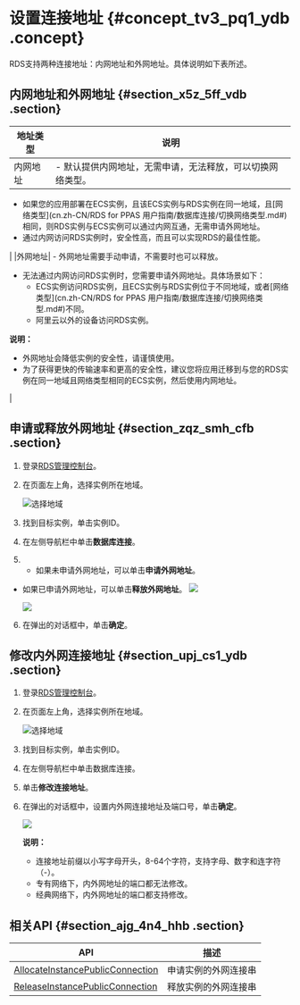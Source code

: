 # 设置连接地址 {#concept_tv3_pq1_ydb .concept}

RDS支持两种连接地址：内网地址和外网地址。具体说明如下表所述。

## 内网地址和外网地址 {#section_x5z_5ff_vdb .section}

|地址类型|说明|
|----|--|
|内网地址| -   默认提供内网地址，无需申请，无法释放，可以切换网络类型。
-   如果您的应用部署在ECS实例，且该ECS实例与RDS实例在同一地域，且[网络类型](cn.zh-CN/RDS for PPAS 用户指南/数据库连接/切换网络类型.md#)相同，则RDS实例与ECS实例可以通过内网互通，无需申请外网地址。
-   通过内网访问RDS实例时，安全性高，而且可以实现RDS的最佳性能。

 |
|外网地址| -   外网地址需要手动申请，不需要时也可以释放。
-   无法通过内网访问RDS实例时，您需要申请外网地址。具体场景如下：
    -   ECS实例访问RDS实例，且ECS实例与RDS实例位于不同地域，或者[网络类型](cn.zh-CN/RDS for PPAS 用户指南/数据库连接/切换网络类型.md#)不同。
    -   阿里云以外的设备访问RDS实例。

 **说明：** 

-   外网地址会降低实例的安全性，请谨慎使用。
-   为了获得更快的传输速率和更高的安全性，建议您将应用迁移到与您的RDS实例在同一地域且网络类型相同的ECS实例，然后使用内网地址。

 |

## 申请或释放外网地址 {#section_zqz_smh_cfb .section}

1.  登录[RDS管理控制台](https://rds.console.aliyun.com/)。
2.  在页面左上角，选择实例所在地域。

    ![选择地域](http://static-aliyun-doc.oss-cn-hangzhou.aliyuncs.com/assets/img/7814/155427711136543_zh-CN.png)

3.  找到目标实例，单击实例ID。
4.  在左侧导航栏中单击**数据库连接**。
5.  -   如果未申请外网地址，可以单击**申请外网地址**。
-   如果已申请外网地址，可以单击**释放外网地址**。
    ![](http://static-aliyun-doc.oss-cn-hangzhou.aliyuncs.com/assets/img/7945/155427711111667_zh-CN.png)

    ![](http://static-aliyun-doc.oss-cn-hangzhou.aliyuncs.com/assets/img/7945/15542771123993_zh-CN.png)

6.  在弹出的对话框中，单击**确定**。

## 修改内外网连接地址 {#section_upj_cs1_ydb .section}

1.  登录[RDS管理控制台](https://rds.console.aliyun.com/)。
2.  在页面左上角，选择实例所在地域。

    ![选择地域](http://static-aliyun-doc.oss-cn-hangzhou.aliyuncs.com/assets/img/7814/155427711136543_zh-CN.png)

3.  找到目标实例，单击实例ID。
4.  在左侧导航栏中单击数据库连接。
5.  单击**修改连接地址**。
6.  在弹出的对话框中，设置内外网连接地址及端口号，单击**确定**。

    ![](http://static-aliyun-doc.oss-cn-hangzhou.aliyuncs.com/assets/img/7945/15542771123992_zh-CN.png)

    **说明：** 

    -   连接地址前缀以小写字母开头，8-64个字符，支持字母、数字和连字符（-）。
    -   专有网络下，内外网地址的端口都无法修改。
    -   经典网络下，内外网地址的端口都支持修改。

## 相关API {#section_ajg_4n4_hhb .section}

|API|描述|
|---|--|
|[AllocateInstancePublicConnection](../cn.zh-CN/API参考/网络管理/AllocateInstancePublicConnection.md#)|申请实例的外网连接串|
|[ReleaseInstancePublicConnection](../cn.zh-CN/API参考/网络管理/ReleaseInstancePublicConnection.md#)|释放实例的外网连接串|

